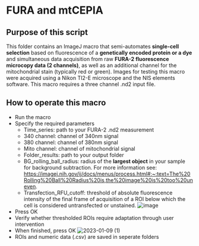 # FURA and mtCEPIA

## Purpose of this script
This folder contains an ImageJ macro that semi-automates **single-cell selection** based on fluorescence of a **genetically encoded protein or a dye** and simultaneous data acquisition from raw **FURA-2 fluorescence microcopy data (2 channels)**, as well as an additional channel for the mitochondrial stain (typically red or green).
Images for testing this macro were acquired using a Nikon TI2-E microscope and the NIS elements software. This macro requires a three channel .nd2 input file.

## How to operate this macro

* Run the macro
* Specify the required parameters
  * Time_series: path to your FURA-2 .nd2 measurement
  * 340 channel: channel of 340nm signal
  * 380 channel: channel of 380nm signal
  * Mito channel: channel of mitochondrial signal
  * Folder_results: path to your output folder
  * BG_rolling_ball_radius: radius of the **largest object** in your sample for background subtraction. For more information see: https://imagej.nih.gov/ij/docs/menus/process.html#:~:text=The%20Rolling%20Ball%20Radius%20is,the%20image%20is%20too%20uneven.
  * Transfection_RFU_cutoff: threshold of absolute fluorescence intensity of the final frame of acquisition of a ROI below which the cell is considered untransfected or unstained.
![image](https://user-images.githubusercontent.com/38840043/222252583-43135d92-6256-4897-a088-e3e1742a7c8b.png)
* Press OK
* Verify whether thresholded ROIs require adaptation through user intervention
* When finished, press OK
![2023-01-09 (1)](https://user-images.githubusercontent.com/38840043/211396777-480df19a-10ad-4df0-a7d0-b0987f950fc9.png)
* ROIs and numeric data (.csv) are saved in seperate folders
